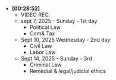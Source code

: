 - **[00:28:52]**
	- VIDEO REC.
	- sept 7, 2025 - Sunday - 1st day
		- Political Law
		- Com& Tax
	- Sept 10, 2025 Wednesday - 2nd day
		- Civil Law
		- Labor Law
	- Sept 14, 2025 - Sunday - 3rd
		- Criminal Law
		- Remedial & legal/judicial ethics